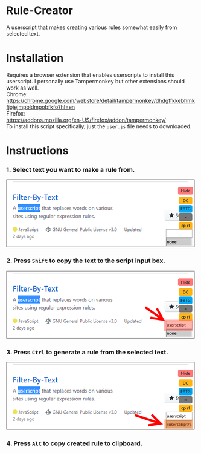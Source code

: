 # Rule-Creator
A userscript that makes creating various rules somewhat easily from selected text.

# Installation
Requires a browser extension that enables userscripts to install this userscript. I personally use Tampermonkey but other extensions should work as well.  
Chrome:  
https://chrome.google.com/webstore/detail/tampermonkey/dhdgffkkebhmkfjojejmpbldmpobfkfo?hl=en  
Firefox:  
https://addons.mozilla.org/en-US/firefox/addon/tampermonkey/  
To install this script specifically, just the <code>user.js</code> file needs to downloaded.

# Instructions
### 1. Select text you want to make a rule from.
![Select Text](https://github.com/erickRecai/Rule-Creator/blob/master/instruction%20images/1-select.png)
### 2. Press <code>Shift</code> to copy the text to the script input box.
![Basic Text Replace](https://github.com/erickRecai/Rule-Creator/blob/master/instruction%20images/2-shift.png)
### 3. Press <code>Ctrl</code> to generate a rule from the selected text.
![Basic Text Replace](https://github.com/erickRecai/Rule-Creator/blob/master/instruction%20images/3-ctrl.png)
### 4. Press <code>Alt</code> to copy created rule to clipboard.